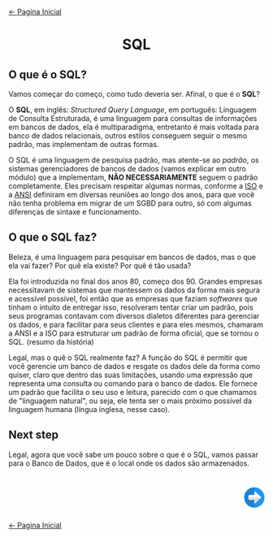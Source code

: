 [← Pagina Inicial](../../README.md#--)

<h1 align="center">SQL</h1>

## O que é o SQL?

Vamos começar do começo, como tudo deveria ser.
Afinal, o que é o **SQL**?

O **SQL**, em inglês: *Structured Query Language*, em português: Linguagem de Consulta Estruturada, é uma linguagem para consultas de informações em bancos de dados, ela é multiparadigma, entretanto é mais voltada para banco de dados relacionais, outros estilos conseguem seguir o mesmo padrão, mas implementam de outras formas.

O SQL é uma linguagem de pesquisa padrão, mas atente-se ao *padrão*, os sistemas gerenciadores de bancos de dados (vamos explicar em outro módulo) que a implementam, **NÃO NECESSARIAMENTE** seguem o padrão completamente. Eles precisam respeitar algumas normas, conforme a [ISO](https://www.iso.org/standard/63555.html) e a [ANSI](https://blog.ansi.org/2018/10/sql-standard-iso-iec-9075-2016-ansi-x3-135/#gref) definiram em diversas reuniões ao longo dos anos, para que você não tenha problema em migrar de um SGBD para outro, só com algumas diferenças de sintaxe e funcionamento.

## O que o SQL faz?

Beleza, é uma linguagem para pesquisar em bancos de dados, mas o que ela vai fazer? Por quê ela existe? Por quê é tão usada?

Ela foi introduzida no final dos anos 80, começo dos 90. Grandes empresas necessitavam de sistemas que mantessem os dados da forma mais segura e acessível possível, foi então que as empresas que faziam *softwares* que tinham o intuito de entregar isso, resolveram tentar criar um padrão, pois seus programas contavam com diversos dialetos diferentes para gerenciar os dados, e para facilitar para seus clientes e para eles mesmos, chamaram a ANSI e a ISO para estruturar um padrão de forma oficial, que se tornou o SQL. (resumo da história)

Legal, mas o quê o SQL realmente faz? A função do SQL é permitir que você gerencie um banco de dados e resgate os dados dele da forma como quiser, claro que dentro das suas limitações, usando uma expressão que representa uma consulta ou comando para o banco de dados. Ele fornece um padrão que facilita o seu uso e leitura, parecido com o que chamamos de "linguagem natural", ou seja, ele tenta ser o mais próximo possível da linguagem humana (língua inglesa, nesse caso).

## Next step

Legal, agora que você sabe um pouco sobre o que é o SQL, vamos passar para o Banco de Dados, que é o local onde os dados são armazenados.

<h1 align="right">
<a href="./banco_de_dados.md#banco-de-dados"><img src="../../images/next-arrow.svg" alt="next" width="40px"></a>
</h1>

[← Pagina Inicial](../../README.md#--)